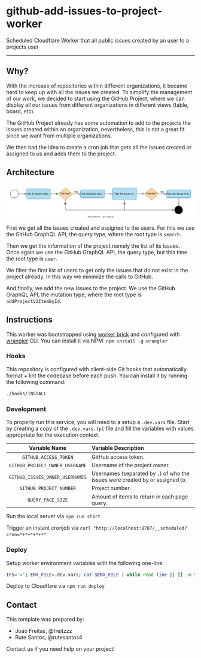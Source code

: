 # github-add-issues-to-project-worker

Scheduled Cloudflare Worker that all public issues created by an user to a projects user

---

## Why?

With the increase of repositories within different organizations, it became hard to keep up with all the issues we created. To simplify the management of our work, we decided to start using the GitHub Project, where we can display all our issues from different organizations in different views (table, board, etc).

The GitHub Project already has some automation to add to the projects the issues created within an organization, nevertheless, this is not a great fit since we want from multiple organizations.

We then had the idea to create a cron job that gets all the issues created or assigned to us and adds them to the project.

## Architecture

![Diagram Flow](./docs/flow-diagram.drawio.svg)

First we get all the issues created and assigned to the users. For this we use the GitHub GraphQL API, the query type, where the root type is `search`.

Then we get the information of the project namely the list of its issues. Once again we use the GitHub GraphQL API, the query type, but this time the root type is `user`.

We filter the first list of users to get only the issues that do not exist in the project already. In this way we minimize the calls to GitHub.

And finally, we add the new issues to the project. We use the GitHub GraphQL API, the mutation type, where the root type is `addProjectV2ItemById`.

## Instructions

This worker was bootstrapped using [worker brick](https://github.com/dart-pacotes/.brick) and configured with [wrangler](https://github.com/cloudflare/wrangler) CLI. You can install it via NPM: `npm install -g wrangler`

### Hooks

This repository is configured with client-side Git hooks that automatically format + lint the codebase before each push. You can install it by running the following command:

```bash
./hooks/INSTALL
```

### Development

To properly run this service, you will need to a setup a `.dev.vars` file. Start by creating a copy of the `.dev.vars.tpl` file and fill the variables with values appropriate for the execution context.

|          Variable Name          | Variable Description                                                           |
| :-----------------------------: | :----------------------------------------------------------------------------- |
|      `GITHUB_ACCESS_TOKEN`      | GitHub access token.                                                           |
| `GITHUB_PROJECT_OWNER_USERNAME` | Username of the project owner.                                                 |
| `GITHUB_ISSUES_OWNER_USERNAMES` | Usernames (separated by `,`) of who the issues were created by or assigned to. |
|     `GITHUB_PROJECT_NUMBER`     | Project number.                                                                |
|        `QUERY_PAGE_SIZE`        | Amount of items to return in each page query.                                  |

Run the local server via `npm run start`

Trigger an instant cronjob via `curl "http://localhost:8787/__scheduled?cron=*+*+*+*+*"`

### Deploy

Setup worker environment variables with the following one-line:

```bash
IFS='='; ENV_FILE=.dev.vars; cat $ENV_FILE | while read line || [[ -n $line ]]; do read -ra envy <<< $line; wrangler secret put ${envy[0]} <<< ${envy[1]} ; done
```

Deploy to Cloudflare via `npm run deploy`

## Contact

This template was prepared by:

- João Freitas, @freitzzz
- Rute Santos, @rutesantos4

Contact us if you need help on your project!
